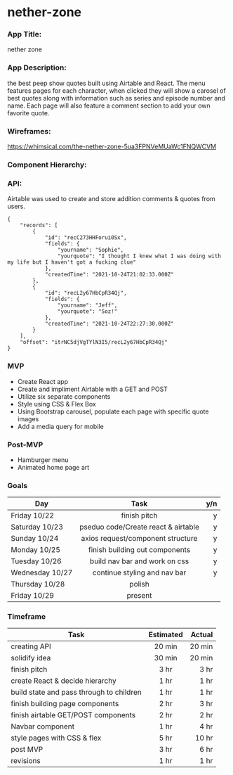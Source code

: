 # nether-zone

### App Title: 
nether zone                                      

### App Description: 
the best peep show quotes built using Airtable and React. The menu features pages for each character, when clicked they will show a carosel of best quotes along with information such as series and episode number and name. Each page will also feature a comment section to add your own favorite quote.

### Wireframes: 
https://whimsical.com/the-nether-zone-5ua3FPNVeMUaWc1FNQWCVM

### Component Hierarchy:

### API: 
Airtable was used to create and store addition comments & quotes from users. 
```
{
    "records": [
        {
            "id": "recC273HHForui0Sx",
            "fields": {
                "yourname": "Sophie",
                "yourquote": "I thought I knew what I was doing with my life but I haven't got a fucking clue"
            },
            "createdTime": "2021-10-24T21:02:33.000Z"
        },
        {
            "id": "recL2y67HbCpR34Qj",
            "fields": {
                "yourname": "Jeff",
                "yourquote": "Soz!"
            },
            "createdTime": "2021-10-24T22:27:30.000Z"
        }
    ],
    "offset": "itrNC5djVgTYlN3I5/recL2y67HbCpR34Qj"
}
```

### MVP 

* Create React app
* Create and impliment Airtable with a GET and POST
* Utilize six separate components
* Style using CSS & Flex Box 
* Using Bootstrap carousel, populate each page with specific quote images  
* Add a media query for mobile                                            

### Post-MVP
* Hamburger menu 
* Animated home page art

### Goals
| Day             | Task                                | y/n   |
| -------------   |:-------------:                      | -----:|
| Friday 10/22    | finish pitch                        |   y   |
| Saturday 10/23  | pseduo code/Create react & airtable |   y   |
| Sunday 10/24    | axios request/component structure   |   y   |
| Monday 10/25    | finish building out components      |   y   |
| Tuesday 10/26   | build nav bar and work on css       |   y   |
| Wednesday 10/27 | continue styling and nav bar        |   y   |
| Thursday 10/28  | polish                              |       |
| Friday 10/29    | present                             |       |

### Timeframe
| Task                                     | Estimated              | Actual |
| -------------                            |:-------------:         | -----: |
| creating API                             | 20 min                 | 20 min |
| solidify idea                            | 30 min                 | 20 min |
| finish pitch                             | 3 hr                   | 3 hr   |
| create React & decide hierarchy          | 1 hr                   | 1 hr   |
| build state and pass through to children | 1 hr                   | 1 hr   |
| finish building page components          | 2 hr                   | 3 hr   |
| finish airtable GET/POST components      | 2 hr                   | 2 hr   |
| Navbar component                         | 1 hr                   | 4 hr   |
| style pages with CSS & flex              | 5 hr                   | 10 hr  |
| post MVP                                 | 3 hr                   | 6 hr   |
| revisions                                | 1 hr                   | 1 hr   |
